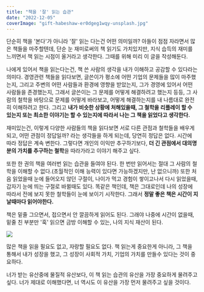 ```yaml
---
title: "책을 '잘' 읽는 습관"
date: "2022-12-05"
coverImage: "gift-habeshaw-er0dgeg1wqy-unsplash.jpg"
---
```


단순히 책을 '본다'가 아니라 '잘' 읽는 다는건 어떤 의미일까? 아들이 점점 자라면서 많은 책들을 마주할텐데, 단순 눈 재미로써의 책 읽기도 가치있지만, 지식 습득의 재미를 느끼면서 책 읽는 시점이 올거라고 생각한다. 그때를 위해 미리 이 글을 작성해둔다.

나에게 있어서 책을 읽는다는건, 책 쓴 사람의 생각을 내가 이해하고 공감할 수 있다라는 의미다. 경영관련 책들을 읽다보면, 글쓴이가 평소에 어떤 기업의 문제들을 많이 마주했는지, 그리고 주변의 어떤 사람들과 환경에 영향을 받았는지, 그가 경영에 있어서 어떤 사람들을 존경했는지, 그래서 글쓴이는 그 문제를 어떻게 해결하려고 했는지 등등, 그 사람의 철학을 바탕으로 문제를 어떻게 바라보고, 어떻게 해결하는지를 내 나름대로 완전히 이해하려고 한다. 그리고 **내가 비슷한 상황에 처해있을때, 그 철학을 리플레이 할 수 있는지 또는 최소한 이야기는 할 수 있는지에 따라서 나는 그 책을 읽었다고 생각한다.**

재미있는건, 이렇게 다양한 사람들의 책을 읽다보면 서로 다른 관점과 철학들을 배우게 되고, 어떤 관점이 정답일까? 라는 생각들을 하게 되는데, 당연히 정답은 없다. 시간에 따라 정답은 계속 변한다. 그렇다면 개인의 이익만 추구하기보다, **더 긴 관점에서 대의명분의 가치를 추구하는 철학**을 따라가라고 이야기 해주고 싶다.

또한 한 권의 책을 여러번 읽는 습관을 들여야 된다. 한 번만 읽어서는 절대 그 사람의 철학을 이해할 수 없다.(초월적인 이해 능력이 있다면 가능하겠지만, 난 없으니까) 또한 처음 읽었을때 눈에 들어오지 않던 구절이, 나이가 먹고 경험이 쌓이고나서 다시 읽었을때, 갑자기 눈에 띄는 구절로 바뀔때도 있다. 똑같은 책인데, 책은 그대로인데 나의 성장에 따라서 전에 보지 못한 철학들이 눈에 보이기 시작한다. 그래서 **정말 좋은 책은 시간이 지날때마다 읽어야한다.**

책은 밑줄 그으면서, 접으면서 안 깔끔하게 읽어도 된다. 그래야 나중에 시간이 없을때, 밑줄 친 부분만 '훅' 읽으면 금방 이해할 수 있는, 나의 지식 재산이 된다.

[![](https://hwansookim.files.wordpress.com/2022/12/img_7374.jpeg?w=768)](https://hwansookim.files.wordpress.com/2022/12/img_7374.jpeg)

많은 책을 읽을 필요도 없고, 자랑할 필요도 없다. 책 읽는게 중요한게 아니라, 그 책을 통해서 내가 성장을 했고, 그 성장이 사회적 가치, 기업의 가치를 만들수 있다는 것이 중요하다.

너가 받는 유산중에 물질적 유산보다, 이 책 읽는 습관의 유산을 가장 중요하게 물려주고 싶다. 너가 제대로 이해했다면, 너 역시도 이 유산을 가장 먼저 물려주고 싶을 것이다.
